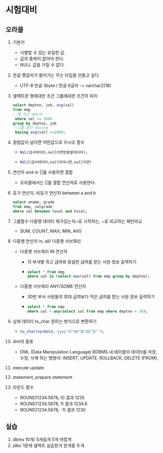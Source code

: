 # 시험대비

## 오라클  

1. 기본키

   - 식별할 수 있는 유일한 값.
   - 값의 중복이 없어야 한다.
   - NULL 값을 가질 수 없다.

2. 한글 몇글자가 들어가는 무슨 타입을 만들고 싶다.

   - UTF-8 한글 3byte / 한글 6글자 -> varchar2(18) 

3. 셀렉트문 행에대한 조건 그룹에대한 조건의 위치

   ```sql
   select deptno, job, avg(sal)
   from emp
   --행 조건 where
   	where sal <= 3000
   group by deptno, job
   --그룹 조건 having
   	having avg(sal) >=2000;
   
   ```

4. 컬럼값이 널이면 어떤값으로 쓰시오 함수

   - ```sql
     NVL(검사데이터,null이면반환할데이터);
     ```

   - ```sql
     NVL2(검사데이터,null이아니면,null이면)
     ```

5. 연산자 and or ||를 사용하면 결합

   - 오라클에서는 ||를 결합 연산자로 사용한다.

6. 등가 연산자, 비등가 연산자 between a and b

   ```sql
   select ename, grade
   from emp, salgrade
   where sal between losal and hisal;
   ```

7. 그룹함수 다중행 데이터 뭐가있는지~로 시작하는, ~로 비교하는 패턴비교

   - SUM, COUNT, MAX, MIN, AVG

8. 다중행 연산자 in, all/ 다중행 서브쿼리

   - 다중행 서브쿼리 IN 연산자

     - 각 부서별 최고 급여와 동일한 급여를 받는 사원 정보 출력하기

     - ```sql
       select * from emp
       where sal in (select max(sal) from emp group by deptno);
       ```

   - 다중행 서브쿼리 ANY/SOME 연산자

     - 30번 부서 사원들의 최대 급여보다 적은 급여를 받는 사원 정보 출력하기

     - ```sql
       select * from emp
       where sal < any(select sal from emp where deptno = 30);
       ```

9. 날짜 데이터 to_char 원하는 방식으로 변환하기

   - ```sql
     to_char(sysdate,'yyyy"년"mm"월"dd"일"');
     ```

10. dml의 종류

    - DML (Data Manipulation Language) RDBMS 내 테이블의 데이터를 저장, 수정, 삭제 하는 명령어: INSERT, UPDATE, ROLLBACK, DELETE (FROM),

11. execute update

12. statement, prepare statement

13. 라운드 함수

    - ROUND(1234.5678, 0) 	결과 1235
    - ROUND(1234.5678, 1) 	결과 1234.6
    - ROUND(1234.5678, -1) 	결과 1230

## 실습

1. dbms 10개/ 5개쉽개 5개 어렵게
2. jdbc 1문제 셀렉트 실습한거 한개중 두개

 

